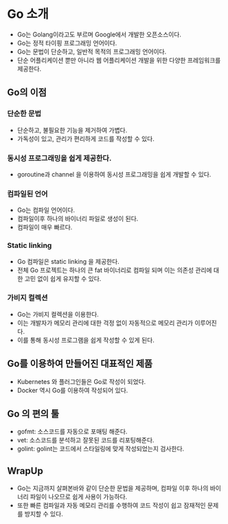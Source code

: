 # Go 소개

- Go는 Golang이라고도 부르며 Google에서 개발한 오픈소스이다. 
- Go는 정적 타이핑 프로그래밍 언어이다. 
- Go는 문법이 단순하고, 일반적 목적의 프로그래밍 언어이다. 
- 단순 어플리케이션 뿐만 아니라 웹 어플리케이션 개발을 위한 다양한 프레임워크를 제공한다. 

## Go의 이점 

### 단순한 문법 

- 단순하고, 불필요한 기능을 제거하여 가볍다. 
- 가독성이 있고, 관리가 편리하게 코드를 작성할 수 있다. 

### 동시성 프로그래밍을 쉽게 제공한다. 

- goroutine과 channel 을 이용하여 동시성 프로그래밍을 쉽게 개발할 수 있다. 

### 컴파일된 언어

- Go는 컴파일 언어이다. 
- 컴파일이후 하나의 바이너리 파일로 생성이 된다. 
- 컴파일이 매우 빠르다. 

### Static linking

- Go 컴파일은 static linking 을 제공한다. 
- 전체 Go 프로젝트는 하나의 큰 fat 바이너리로 컴파일 되며 이는 의존성 관리에 대한 고민 없이 쉽게 유지할 수 있다. 

### 가비지 컬렉션 

- Go는 가비지 컬렉션을 이용한다. 
- 이는 개발자가 메모리 관리에 대한 걱정 없이 자동적으로 메모리 관리가 이루어진다. 
- 이를 통해 동시성 프로그램을 쉽게 작성할 수 있게 된다. 

## Go를 이용하여 만들어진 대표적인 제품 

- Kubernetes 와 플러그인들은 Go로 작성이 되었다. 
- Docker 역시 Go를 이용하여 작성되어 있다. 

## Go 의 편의 툴 

- gofmt: 소스코드를 자동으로 포매팅 해준다. 
- vet: 소스코드를 분석하고 잘못된 코드를 리포팅해준다. 
- golint: golint는 코드에서 스타일링에 맞게 작성되었는지 검사한다. 

## WrapUp

- Go는 지금까지 살펴본바와 같이 단순한 문법을 제공하며, 컴파일 이후 하나의 바이너리 파일이 나오므로 쉽게 사용이 가능하다. 
- 또한 빠른 컴파일과 자동 메모리 관리를 수행하여 코드 작성이 쉽고 잠재적인 문제를 방지할 수 있다. 